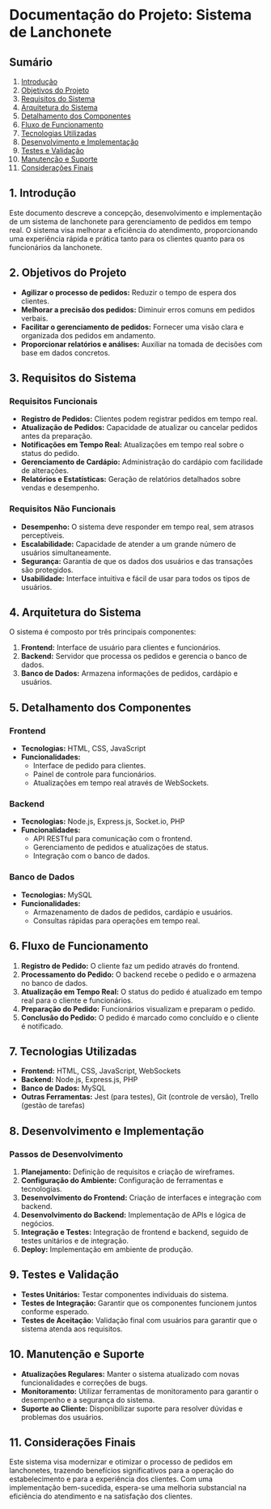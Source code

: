 # Documentação do Projeto: Sistema de Lanchonete

## Sumário

1. [Introdução](#1-introdução)
2. [Objetivos do Projeto](#2-objetivos-do-projeto)
3. [Requisitos do Sistema](#3-requisitos-do-sistema)
4. [Arquitetura do Sistema](#4-arquitetura-do-sistema)
5. [Detalhamento dos Componentes](#5-detalhamento-dos-componentes)
6. [Fluxo de Funcionamento](#6-fluxo-de-funcionamento)
7. [Tecnologias Utilizadas](#7-tecnologias-utilizadas)
8. [Desenvolvimento e Implementação](#8-desenvolvimento-e-implementação)
9. [Testes e Validação](#9-testes-e-validação)
10. [Manutenção e Suporte](#10-manutenção-e-suporte)
11. [Considerações Finais](#11-considerações-finais)

## 1. Introdução

Este documento descreve a concepção, desenvolvimento e implementação de um sistema de lanchonete para gerenciamento de pedidos em tempo real. O sistema visa melhorar a eficiência do atendimento, proporcionando uma experiência rápida e prática tanto para os clientes quanto para os funcionários da lanchonete.

## 2. Objetivos do Projeto

- **Agilizar o processo de pedidos:** Reduzir o tempo de espera dos clientes.
- **Melhorar a precisão dos pedidos:** Diminuir erros comuns em pedidos verbais.
- **Facilitar o gerenciamento de pedidos:** Fornecer uma visão clara e organizada dos pedidos em andamento.
- **Proporcionar relatórios e análises:** Auxiliar na tomada de decisões com base em dados concretos.

## 3. Requisitos do Sistema

### Requisitos Funcionais

- **Registro de Pedidos:** Clientes podem registrar pedidos em tempo real.
- **Atualização de Pedidos:** Capacidade de atualizar ou cancelar pedidos antes da preparação.
- **Notificações em Tempo Real:** Atualizações em tempo real sobre o status do pedido.
- **Gerenciamento de Cardápio:** Administração do cardápio com facilidade de alterações.
- **Relatórios e Estatísticas:** Geração de relatórios detalhados sobre vendas e desempenho.

### Requisitos Não Funcionais

- **Desempenho:** O sistema deve responder em tempo real, sem atrasos perceptíveis.
- **Escalabilidade:** Capacidade de atender a um grande número de usuários simultaneamente.
- **Segurança:** Garantia de que os dados dos usuários e das transações são protegidos.
- **Usabilidade:** Interface intuitiva e fácil de usar para todos os tipos de usuários.

## 4. Arquitetura do Sistema

O sistema é composto por três principais componentes:

1. **Frontend:** Interface de usuário para clientes e funcionários.
2. **Backend:** Servidor que processa os pedidos e gerencia o banco de dados.
3. **Banco de Dados:** Armazena informações de pedidos, cardápio e usuários.


## 5. Detalhamento dos Componentes

### Frontend

- **Tecnologias:** HTML, CSS, JavaScript
- **Funcionalidades:**
  - Interface de pedido para clientes.
  - Painel de controle para funcionários.
  - Atualizações em tempo real através de WebSockets.

### Backend

- **Tecnologias:** Node.js, Express.js, Socket.io, PHP
- **Funcionalidades:**
  - API RESTful para comunicação com o frontend.
  - Gerenciamento de pedidos e atualizações de status.
  - Integração com o banco de dados.

### Banco de Dados

- **Tecnologias:** MySQL
- **Funcionalidades:**
  - Armazenamento de dados de pedidos, cardápio e usuários.
  - Consultas rápidas para operações em tempo real.

## 6. Fluxo de Funcionamento

1. **Registro de Pedido:** O cliente faz um pedido através do frontend.
2. **Processamento do Pedido:** O backend recebe o pedido e o armazena no banco de dados.
3. **Atualização em Tempo Real:** O status do pedido é atualizado em tempo real para o cliente e funcionários.
4. **Preparação do Pedido:** Funcionários visualizam e preparam o pedido.
5. **Conclusão do Pedido:** O pedido é marcado como concluído e o cliente é notificado.

## 7. Tecnologias Utilizadas

- **Frontend:** HTML, CSS, JavaScript, WebSockets
- **Backend:** Node.js, Express.js, PHP
- **Banco de Dados:** MySQL
- **Outras Ferramentas:** Jest (para testes), Git (controle de versão), Trello (gestão de tarefas)

## 8. Desenvolvimento e Implementação

### Passos de Desenvolvimento

1. **Planejamento:** Definição de requisitos e criação de wireframes.
2. **Configuração do Ambiente:** Configuração de ferramentas e tecnologias.
3. **Desenvolvimento do Frontend:** Criação de interfaces e integração com backend.
4. **Desenvolvimento do Backend:** Implementação de APIs e lógica de negócios.
5. **Integração e Testes:** Integração de frontend e backend, seguido de testes unitários e de integração.
6. **Deploy:** Implementação em ambiente de produção.

## 9. Testes e Validação

- **Testes Unitários:** Testar componentes individuais do sistema.
- **Testes de Integração:** Garantir que os componentes funcionem juntos conforme esperado.
- **Testes de Aceitação:** Validação final com usuários para garantir que o sistema atenda aos requisitos.

## 10. Manutenção e Suporte

- **Atualizações Regulares:** Manter o sistema atualizado com novas funcionalidades e correções de bugs.
- **Monitoramento:** Utilizar ferramentas de monitoramento para garantir o desempenho e a segurança do sistema.
- **Suporte ao Cliente:** Disponibilizar suporte para resolver dúvidas e problemas dos usuários.

## 11. Considerações Finais

Este sistema visa modernizar e otimizar o processo de pedidos em lanchonetes, trazendo benefícios significativos para a operação do estabelecimento e para a experiência dos clientes. Com uma implementação bem-sucedida, espera-se uma melhoria substancial na eficiência do atendimento e na satisfação dos clientes.
